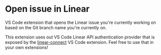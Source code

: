 # Open issue in Linear

VS Code extension that opens the Linear issue you're currently working on based on the Git branch name you're currently on.

This extension uses out VS Code Linear API authentication provider that is exposed by the [linear-connect](https://marketplace.visualstudio.com/items?itemName=Linear.linear-connect) VS Code extension. Feel free to use that in your own extensions!
